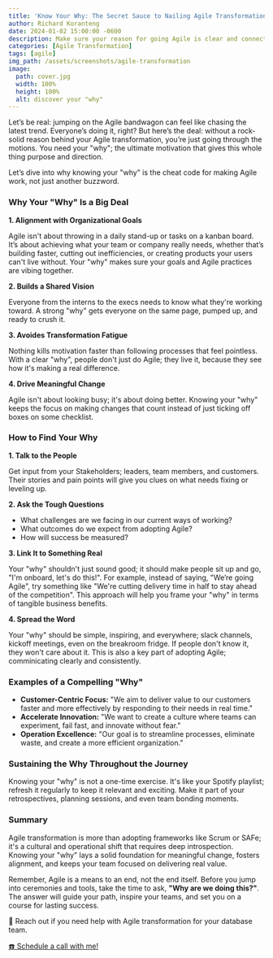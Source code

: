 ```yaml
---
title: 'Know Your Why: The Secret Sauce to Nailing Agile Transformation'
author: Richard Koranteng
date: 2024-01-02 15:00:00 -0600
description: Make sure your reason for going Agile is clear and connected to the bigger picture.
categories: [Agile Transformation]
tags: [agile]
img_path: /assets/screenshots/agile-transformation
image:
  path: cover.jpg
  width: 100%
  height: 100%
  alt: discover your "why"
---
```


Let’s be real: jumping on the Agile bandwagon can feel like chasing the latest trend. Everyone’s doing it, right? But here’s the deal: without a rock-solid reason behind your Agile transformation, you’re just going through the motions. You need your "why"; the ultimate motivation that gives this whole thing purpose and direction.

Let’s dive into why knowing your "why" is the cheat code for making Agile work, not just another buzzword.

### Why Your "Why" Is a Big Deal
**1. Alignment with Organizational Goals**

Agile isn't about throwing in a daily stand-up or tasks on a kanban board. It’s about achieving what your team or company really needs, whether that’s building faster, cutting out inefficiencies, or creating products your users can't live without. Your "why" makes sure your goals and Agile practices are vibing together.

**2. Builds a Shared Vision**

Everyone from the interns to the execs needs to know what they're working toward. A strong "why" gets everyone on the same page, pumped up, and ready to crush it.

**3. Avoides Transformation Fatigue**

Nothing kills motivation faster than following processes that feel pointless. With a clear "why", people don't just do Agile; they live it, because they see how it's making a real difference.

**4. Drive Meaningful Change**

Agile isn't about looking busy; it's about doing better. Knowing your "why" keeps the focus on making changes that count instead of just ticking off boxes on some checklist.

### How to Find Your Why
**1. Talk to the People**

Get input from your Stakeholders; leaders, team members, and customers. Their stories and pain points will give you clues on what needs fixing or leveling up.

**2. Ask the Tough Questions**
* What challenges are we facing in our current ways of working?
* What outcomes do we expect from adopting Agile?
* How will success be measured?

**3. Link It to Something Real**

Your "why" shouldn't just sound good; it should make people sit up and go, "I'm onboard, let's do this!". For example, instead of saying, "We’re going Agile", try something like "We're cutting delivery time in half to stay ahead of the competition". This approach will help you frame your "why" in terms of tangible business benefits.

**4. Spread the Word**

Your "why" should be simple, inspiring, and everywhere; slack channels, kickoff meetings, even on the breakroom fridge. If people don't know it, they won't care about it. This is also a key part of adopting Agile; comminicating clearly and consistently.

### Examples of a Compelling "Why"
* **Customer-Centric Focus:** "We aim to deliver value to our customers faster and more effectively by responding to their needs in real time."
* **Accelerate Innovation:** "We want to create a culture where teams can experiment, fail fast, and innovate without fear."
* **Operation Excellence:** "Our goal is to streamline processes, eliminate waste, and create a more efficient organization."

### Sustaining the Why Throughout the Journey
Knowing your "why" is not a one-time exercise. It's like your Spotify playlist; refresh it regularly to keep it relevant and exciting. Make it part of your retrospectives, planning sessions, and even team bonding moments.

### Summary
Agile transformation is more than adopting frameworks like Scrum or SAFe; it's a cultural and operational shift that requires deep introspection. Knowing your "why" lays a solid foundation for meaningful change, fosters alignment, and keeps your team focused on delivering real value.

Remember, Agile is a means to an end, not the end itself. Before you jump into ceremonies and tools, take the time to ask, **"Why are we doing this?"**. The answer will guide your path, inspire your teams, and set you on a course for lasting success.

🚀 Reach out if you need help with Agile transformation for your database team.

 [☎️ Schedule a call with me!](https://calendly.com/rkkoranteng/free-consultation)